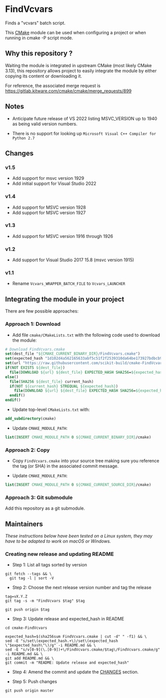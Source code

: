 FindVcvars
==========

Finds a "vcvars" batch script.

This [CMake](https://cmake.org) module can be used when configuring a project or when running
in cmake -P script mode.

## Why this repository ?

Waiting the module is integrated in upstream CMake (most likely CMake 3.13), this repository allows project 
to easily integrate the module by either copying its content or downloading it.

For reference, the associated merge request is https://gitlab.kitware.com/cmake/cmake/merge_requests/899

## Notes

* Anticipate future release of VS 2022 listing MSVC_VERSION up to 1940 as being valid version numbers. 

* There is no support for looking up `Microsoft Visual C++ Compiler for Python 2.7`

## Changes

### v1.5

* Add support for msvc version 1929
* Add initial support for Visual Studio 2022

### v1.4

* Add support for MSVC version 1928
* Add support for MSVC version 1927

### v1.3

* Add support for MSVC version 1916 through 1926

### v1.2

* Add support for Visual Studio 2017 15.8 (msvc version 1915)

### v1.1

* Rename `Vcvars_WRAPPER_BATCH_FILE` to `Vcvars_LAUNCHER`


## Integrating the module in your project

There are few possible approaches:

### Approach 1: Download

* Add file `cmake/CMakeLists.txt` with the following code used to download the module:

```cmake
# Download FindVcvars.cmake
set(dest_file "${CMAKE_CURRENT_BINARY_DIR}/FindVcvars.cmake")
set(expected_hash "1d102d4a562165633abf5c51f2f2539310da64be173927bdbcb96ffa56a33aba")
set(url "https://raw.githubusercontent.com/scikit-build/cmake-FindVcvars/v1.5/FindVcvars.cmake")
if(NOT EXISTS ${dest_file})
  file(DOWNLOAD ${url} ${dest_file} EXPECTED_HASH SHA256=${expected_hash})
else()
  file(SHA256 ${dest_file} current_hash)
  if(NOT ${current_hash} STREQUAL ${expected_hash})
    file(DOWNLOAD ${url} ${dest_file} EXPECTED_HASH SHA256=${expected_hash})
  endif()
endif()
```

* Update top-level `CMakeLists.txt` with:

```cmake
add_subdirectory(cmake)
```

* Update `CMAKE_MODULE_PATH`:

```cmake
list(INSERT CMAKE_MODULE_PATH 0 ${CMAKE_CURRENT_BINARY_DIR}/cmake)
```


### Approach 2: Copy

* Copy `FindVcvars.cmake` into your source tree making sure you reference the tag (or SHA) in the associated
  commit message.

* Update `CMAKE_MODULE_PATH`:

```cmake
list(INSERT CMAKE_MODULE_PATH 0 ${CMAKE_CURRENT_SOURCE_DIR}/cmake)
```

### Approach 3: Git submodule

Add this repository as a git submodule.

## Maintainers

_These instructions below have been tested on a Linux system, they may have to be adapted to work on macOS or Windows._

### Creating new release and updating README

* Step 1: List all tags sorted by version

```
git fetch --tags && \
  git tag -l | sort -V
```

* Step 2: Choose the next release version number and tag the release

```
tag=vX.Y.Z
git tag -s -m "FindVcvars $tag" $tag

git push origin $tag
```

* Step 3: Update release and expected_hash in README

```
cd cmake-FindVcvars

expected_hash=$(sha256sum FindVcvars.cmake | cut -d" " -f1) && \
sed -E "s/set\(expected_hash.+\)/set\(expected_hash \"$expected_hash\"\)/g" -i README.md && \
sed -E "s/v[0-9](\.[0-9])+\/FindVcvars.cmake/$tag\/FindVcvars.cmake/g" -i README.md && \
git add README.md && \
git commit -m "README: Update release and expected_hash"
```

* Step 4: Amend the commit and update the [CHANGES][CHANGES] section.

* Step 5: Push changes

```
git push origin master
```

[CHANGES]: https://github.com/scikit-build/cmake-FindVcvars#changes

